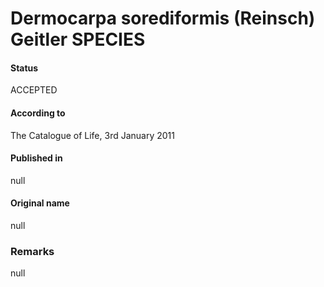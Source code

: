 # Dermocarpa sorediformis (Reinsch) Geitler SPECIES

#### Status
ACCEPTED

#### According to
The Catalogue of Life, 3rd January 2011

#### Published in
null

#### Original name
null

### Remarks
null